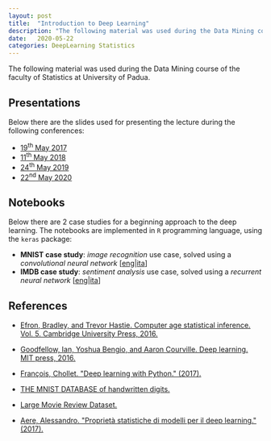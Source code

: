 ```yaml
---
layout: post
title:  "Introduction to Deep Learning"
description: "The following material was used during the Data Mining course of the faculty of Statistics at University of Padua."
date:   2020-05-22
categories: DeepLearning Statistics
---
```


The following material was used during the Data Mining course of the faculty of Statistics at University of Padua.

## Presentations

Below there are the slides used for presenting the lecture during the following conferences:
* [19<sup>th</sup> May 2017](/assets/presentations/deep_learning_2017.pdf)
* [11<sup>th</sup> May 2018](/assets/presentations/deep_learning_2018.pdf)
* [24<sup>th</sup> May 2019](/assets/presentations/deep_learning_2019.pdf)
* [22<sup>nd</sup> May 2020](/assets/presentations/deep_learning_2020.pdf)

## Notebooks

Below there are 2 case studies for a beginning approach to the deep learning. The notebooks are implemented in `R` programming language, using the `keras` package:
* **MNIST case study**: *image recognition* use case, solved using a *convolutional neural network* [[eng](/assets/notebooks/MNIST_case_study.html)\|[ita](/assets/notebooks/MNIST_caso_studio.html)]
* **IMDB case study**: *sentiment analysis* use case, solved using a *recurrent neural network* [[eng](/assets/notebooks/IMDB_case_study.html)\|[ita](/assets/notebooks/IMDB_caso_studio.html)]

## References
* [Efron, Bradley, and Trevor Hastie. Computer age statistical inference. Vol. 5. Cambridge University Press, 2016.
](https://web.stanford.edu/~hastie/CASI/)
* [Goodfellow, Ian, Yoshua Bengio, and Aaron Courville. Deep learning. MIT press, 2016.
](http://www.deeplearningbook.org/)
* [François, Chollet. "Deep learning with Python." (2017).](https://www.manning.com/books/deep-learning-with-python)

* [THE MNIST DATABASE
of handwritten digits.](http://yann.lecun.com/exdb/mnist/)
* [Large Movie Review Dataset.](https://ai.stanford.edu/~amaas/data/sentiment/)

* [Aere, Alessandro. "Proprietà statistiche di modelli per il deep learning." (2017).
](http://tesi.cab.unipd.it/54450/1/Aere_Alessandro.pdf)
